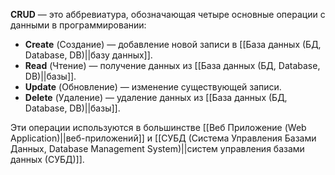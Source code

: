 **CRUD** — это аббревиатура, обозначающая четыре основные операции с данными в программировании:

- **Create** (Создание) — добавление новой записи в [[База данных (БД, Database, DB)||базу данных]].
- **Read** (Чтение) — получение данных из [[База данных (БД, Database, DB)||базы]].
- **Update** (Обновление) — изменение существующей записи.
- **Delete** (Удаление) — удаление данных из [[База данных (БД, Database, DB)||базы]].

Эти операции используются в большинстве [[Веб Приложение (Web Application)||веб-приложений]] и [[СУБД (Система Управления Базами Данных, Database Management System)||систем управления базами данных (СУБД)]].